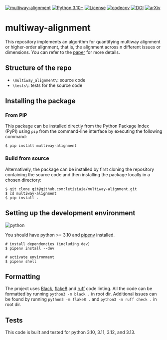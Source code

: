 [![multiway-alignment](https://github.com/letiziaia/multiway-alignment/actions/workflows/validate.yml/badge.svg)](https://github.com/letiziaia/multiway-alignment/actions/workflows/validate.yml)
[![Python 3.10+](https://img.shields.io/badge/python-3.10+-blue.svg)](https://www.python.org/downloads/release/python-3100/)
[![License](https://img.shields.io/badge/License-Apache_2.0-blue.svg)](https://github.com/letiziaia/multiway-alignment/blob/main/LICENSE)
[![codecov](https://codecov.io/gh/letiziaia/multiway-alignment/graph/badge.svg?token=KSXP8K5A8S)](https://codecov.io/gh/letiziaia/multiway-alignment)
[![DOI](https://zenodo.org/badge/DOI/10.5281/zenodo.12593833.svg)](https://doi.org/10.5281/zenodo.12593833)
[![arXiv](https://img.shields.io/badge/arXiv-2408.00139-b31b1b.svg)](https://arxiv.org/abs/2408.00139)


# multiway-alignment

This repository implements an algorithm for quantifying multiway alignment or higher-order alignment, that is, the alignment across n different issues or dimensions. You can refer to the [paper](https://arxiv.org/abs/2408.00139) for more details.

## Structure of the repo

- `\multiway_alignment\`: source code
- `\tests\`: tests for the source code

## Installing the package

### From PIP

This package can be installed directly from the Python Package Index (PyPI) using `pip` from the command-line interface by executing the following command:

```shell
$ pip install multiway-alignment
```

### Build from source

Alternatively, the package can be installed by first cloning the repository containing the source code and then installing the package locally in a chosen directory:

```shell
$ git clone git@github.com:letiziaia/multiway-alignment.git
$ cd multiway-alignment
$ pip install .
```

## Setting up the development environment

![python](https://img.shields.io/badge/Python-FFD43B?style=for-the-badge&logo=python&logoColor=blue)

You should have python >= 3.10 and [pipenv](https://github.com/pypa/pipenv#installation) installed.

```shell
# install dependencies (including dev)
$ pipenv install --dev

# activate environment
$ pipenv shell
```

## Formatting

The project uses [Black](https://black.readthedocs.io/en/stable/index.html), [flake8](https://flake8.pycqa.org/en/latest/) and [ruff](https://docs.astral.sh/ruff/) code linting.
All the code can be formatted by running `python3 -m black .` in root dir.
Additional issues can be found by running `python3 -m flake8 .` and `python3 -m ruff check .` in root dir.

## Tests

This code is built and tested for python 3.10, 3.11, 3.12, and 3.13.
